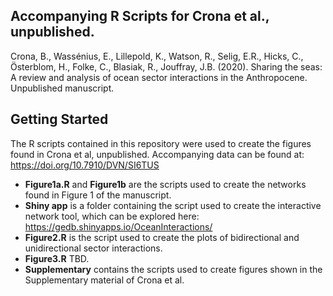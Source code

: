 ## Accompanying R Scripts for Crona et al., unpublished.

Crona, B., Wassénius, E., Lillepold, K., Watson, R., Selig, E.R., Hicks, C., Österblom, H., Folke, C., Blasiak, R., Jouffray, J.B. (2020). Sharing the seas: A review and analysis of ocean sector interactions in the Anthropocene. Unpublished manuscript.


## Getting Started
The R scripts contained in this repository were used to create the figures found in Crona et al, unpublished.
Accompanying data can be found at: https://doi.org/10.7910/DVN/SI6TUS

 
 
* **Figure1a.R** and **Figure1b** are the scripts used to create the networks found in Figure 1 of the manuscript.
* **Shiny app** is a folder containing the script used to create the interactive network tool, which can be explored here: https://gedb.shinyapps.io/OceanInteractions/
* **Figure2.R** is the script used to create the plots of bidirectional and unidirectional sector interactions.
* **Figure3.R** TBD.
* **Supplementary** contains the scripts used to create figures shown in the Supplementary material of Crona et al. 
